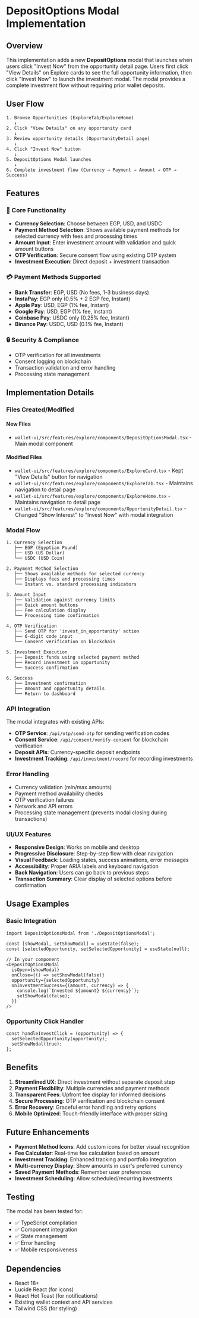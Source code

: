 # DepositOptions Modal Implementation

## Overview

This implementation adds a new **DepositOptions** modal that launches when users click "Invest Now" from the opportunity detail page. Users first click "View Details" on Explore cards to see the full opportunity information, then click "Invest Now" to launch the investment modal. The modal provides a complete investment flow without requiring prior wallet deposits.

## User Flow

```
1. Browse Opportunities (ExploreTab/ExploreHome)
   ↓
2. Click "View Details" on any opportunity card
   ↓ 
3. Review opportunity details (OpportunityDetail page)
   ↓
4. Click "Invest Now" button
   ↓
5. DepositOptions Modal launches
   ↓
6. Complete investment flow (Currency → Payment → Amount → OTP → Success)
```

## Features

### 🎯 Core Functionality
- **Currency Selection**: Choose between EGP, USD, and USDC
- **Payment Method Selection**: Shows available payment methods for selected currency with fees and processing times
- **Amount Input**: Enter investment amount with validation and quick amount buttons
- **OTP Verification**: Secure consent flow using existing OTP system
- **Investment Execution**: Direct deposit + investment transaction

### 💳 Payment Methods Supported
- **Bank Transfer**: EGP, USD (No fees, 1-3 business days)
- **InstaPay**: EGP only (0.5% + 2 EGP fee, Instant)
- **Apple Pay**: USD, EGP (1% fee, Instant)
- **Google Pay**: USD, EGP (1% fee, Instant)
- **Coinbase Pay**: USDC only (0.25% fee, Instant)
- **Binance Pay**: USDC, USD (0.1% fee, Instant)

### 🔒 Security & Compliance
- OTP verification for all investments
- Consent logging on blockchain
- Transaction validation and error handling
- Processing state management

## Implementation Details

### Files Created/Modified

#### New Files
- `wallet-ui/src/features/explore/components/DepositOptionsModal.tsx` - Main modal component

#### Modified Files
- `wallet-ui/src/features/explore/components/ExploreCard.tsx` - Kept "View Details" button for navigation
- `wallet-ui/src/features/explore/components/ExploreTab.tsx` - Maintains navigation to detail page
- `wallet-ui/src/features/explore/components/ExploreHome.tsx` - Maintains navigation to detail page  
- `wallet-ui/src/features/explore/components/OpportunityDetail.tsx` - Changed "Show Interest" to "Invest Now" with modal integration

### Modal Flow

```
1. Currency Selection
   ├── EGP (Egyptian Pound)
   ├── USD (US Dollar)
   └── USDC (USD Coin)

2. Payment Method Selection
   ├── Shows available methods for selected currency
   ├── Displays fees and processing times
   └── Instant vs. standard processing indicators

3. Amount Input
   ├── Validation against currency limits
   ├── Quick amount buttons
   ├── Fee calculation display
   └── Processing time confirmation

4. OTP Verification
   ├── Send OTP for 'invest_in_opportunity' action
   ├── 6-digit code input
   └── Consent verification on blockchain

5. Investment Execution
   ├── Deposit funds using selected payment method
   ├── Record investment in opportunity
   └── Success confirmation

6. Success
   ├── Investment confirmation
   ├── Amount and opportunity details
   └── Return to dashboard
```

### API Integration

The modal integrates with existing APIs:
- **OTP Service**: `/api/otp/send-otp` for sending verification codes
- **Consent Service**: `/api/consent/verify-consent` for blockchain verification
- **Deposit APIs**: Currency-specific deposit endpoints
- **Investment Tracking**: `/api/investment/record` for recording investments

### Error Handling

- Currency validation (min/max amounts)
- Payment method availability checks
- OTP verification failures
- Network and API errors
- Processing state management (prevents modal closing during transactions)

### UI/UX Features

- **Responsive Design**: Works on mobile and desktop
- **Progressive Disclosure**: Step-by-step flow with clear navigation
- **Visual Feedback**: Loading states, success animations, error messages
- **Accessibility**: Proper ARIA labels and keyboard navigation
- **Back Navigation**: Users can go back to previous steps
- **Transaction Summary**: Clear display of selected options before confirmation

## Usage Examples

### Basic Integration
```tsx
import DepositOptionsModal from './DepositOptionsModal';

const [showModal, setShowModal] = useState(false);
const [selectedOpportunity, setSelectedOpportunity] = useState(null);

// In your component
<DepositOptionsModal
  isOpen={showModal}
  onClose={() => setShowModal(false)}
  opportunity={selectedOpportunity}
  onInvestmentSuccess={(amount, currency) => {
    console.log(`Invested ${amount} ${currency}`);
    setShowModal(false);
  }}
/>
```

### Opportunity Click Handler
```tsx
const handleInvestClick = (opportunity) => {
  setSelectedOpportunity(opportunity);
  setShowModal(true);
};
```

## Benefits

1. **Streamlined UX**: Direct investment without separate deposit step
2. **Payment Flexibility**: Multiple currencies and payment methods
3. **Transparent Fees**: Upfront fee display for informed decisions
4. **Secure Processing**: OTP verification and blockchain consent
5. **Error Recovery**: Graceful error handling and retry options
6. **Mobile Optimized**: Touch-friendly interface with proper sizing

## Future Enhancements

- **Payment Method Icons**: Add custom icons for better visual recognition
- **Fee Calculator**: Real-time fee calculation based on amount
- **Investment Tracking**: Enhanced tracking and portfolio integration
- **Multi-currency Display**: Show amounts in user's preferred currency
- **Saved Payment Methods**: Remember user preferences
- **Investment Scheduling**: Allow scheduled/recurring investments

## Testing

The modal has been tested for:
- ✅ TypeScript compilation
- ✅ Component integration
- ✅ State management
- ✅ Error handling
- ✅ Mobile responsiveness

## Dependencies

- React 18+
- Lucide React (for icons)
- React Hot Toast (for notifications)
- Existing wallet context and API services
- Tailwind CSS (for styling) 